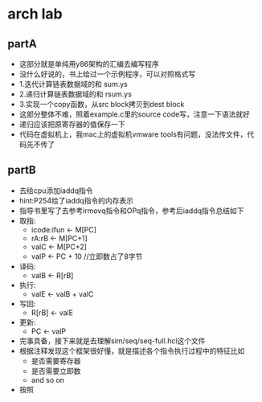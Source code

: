 # arch lab

## partA

- 这部分就是单纯用y86架构的汇编去编写程序
- 没什么好说的，书上给过一个示例程序，可以对照格式写
- 1.迭代计算链表数据域的和 sum.ys
- 2.递归计算链表数据域的和 rsum.ys
- 3.实现一个copy函数，从src block拷贝到dest block
- 这部分整体不难，照着example.c里的source code写，注意一下语法就好
- 递归应该把原寄存器的值保存一下
- 代码在虚拟机上，我mac上的虚拟机vmware tools有问题，没法传文件，代码先不传了

## partB

- 去给cpu添加iaddq指令
- hint:P254给了iaddq指令的内存表示
- 指导书里写了去参考irmovq指令和OPq指令，参考后iaddq指令总结如下
- 取指:
  - icode:ifun <- M[PC]
  - rA:rB <- M[PC+1]
  - valC <- M[PC+2]
  - valP <- PC + 10       //立即数占了8字节
- 译码:
  - valB <- R[rB]
- 执行:
  - valE <- valB + valC
- 写回:
  - R[rB] <- valE
- 更新:
  - PC <- valP
- 完事具备，接下来就是去理解sim/seq/seq-full.hcl这个文件
- 根据注释发现这个框架很好懂，就是描述各个指令执行过程中的特征比如
  - 是否需要寄存器
  - 是否需要立即数
  - and so on
- 按照
  
